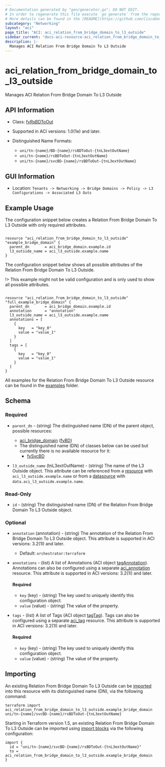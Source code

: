 ```yaml
---
# Documentation generated by "gen/generator.go"; DO NOT EDIT.
# In order to regenerate this file execute `go generate` from the repository root.
# More details can be found in the [README](https://github.com/CiscoDevNet/terraform-provider-aci/blob/master/README.md).
subcategory: "Networking"
layout: "aci"
page_title: "ACI: aci_relation_from_bridge_domain_to_l3_outside"
sidebar_current: "docs-aci-resource-aci_relation_from_bridge_domain_to_l3_outside"
description: |-
  Manages ACI Relation From Bridge Domain To L3 Outside
---
```


# aci_relation_from_bridge_domain_to_l3_outside #

Manages ACI Relation From Bridge Domain To L3 Outside



## API Information ##

* Class: [fvRsBDToOut](https://pubhub.devnetcloud.com/media/model-doc-latest/docs/app/index.html#/objects/fvRsBDToOut/overview)

* Supported in ACI versions: 1.0(1e) and later.

* Distinguished Name Formats:
  - `uni/tn-{name}/BD-{name}/rsBDToOut-{tnL3extOutName}`
  - `uni/tn-{name}/rsBDToOut-{tnL3extOutName}`
  - `uni/tn-{name}/svcBD-{name}/rsBDToOut-{tnL3extOutName}`

## GUI Information ##

* Location: `Tenants -> Networking -> Bridge Domains -> Policy -> L3 Configurations -> Associated L3 Outs`

## Example Usage ##

The configuration snippet below creates a Relation From Bridge Domain To L3 Outside with only required attributes.

```hcl

resource "aci_relation_from_bridge_domain_to_l3_outside" "example_bridge_domain" {
  parent_dn       = aci_bridge_domain.example.id
  l3_outside_name = aci_l3_outside.example.name
}

```
The configuration snippet below shows all possible attributes of the Relation From Bridge Domain To L3 Outside.

!> This example might not be valid configuration and is only used to show all possible attributes.

```hcl

resource "aci_relation_from_bridge_domain_to_l3_outside" "full_example_bridge_domain" {
  parent_dn       = aci_bridge_domain.example.id
  annotation      = "annotation"
  l3_outside_name = aci_l3_outside.example.name
  annotations = [
    {
      key   = "key_0"
      value = "value_1"
    }
  ]
  tags = [
    {
      key   = "key_0"
      value = "value_1"
    }
  ]
}

```

All examples for the Relation From Bridge Domain To L3 Outside resource can be found in the [examples](https://github.com/CiscoDevNet/terraform-provider-aci/tree/master/examples/resources/aci_relation_from_bridge_domain_to_l3_outside) folder.

## Schema ##

### Required ###

* `parent_dn` - (string) The distinguished name (DN) of the parent object, possible resources:
  - [aci_bridge_domain](https://registry.terraform.io/providers/CiscoDevNet/aci/latest/docs/resources/bridge_domain) ([fvBD](https://pubhub.devnetcloud.com/media/model-doc-latest/docs/app/index.html#/objects/fvBD/overview))
  - The distinguished name (DN) of classes below can be used but currently there is no available resource for it:
    - [fvSvcBD](https://pubhub.devnetcloud.com/media/model-doc-latest/docs/app/index.html#/objects/fvSvcBD/overview)

* `l3_outside_name` (tnL3extOutName) - (string) The name of the L3 Outside object. This attribute can be referenced from a [resource](https://registry.terraform.io/providers/CiscoDevNet/aci/latest/docs/resources/l3_outside) with `aci_l3_outside.example.name` or from a [datasource](https://registry.terraform.io/providers/CiscoDevNet/aci/latest/docs/data-sources/l3_outside) with `data.aci_l3_outside.example.name`.

### Read-Only ###

* `id` - (string) The distinguished name (DN) of the Relation From Bridge Domain To L3 Outside object.

### Optional ###

* `annotation` (annotation) - (string) The annotation of the Relation From Bridge Domain To L3 Outside object. This attribute is supported in ACI versions: 3.2(1l) and later.
  - Default: `orchestrator:terraform`
* `annotations` - (list) A list of Annotations (ACI object [tagAnnotation](https://pubhub.devnetcloud.com/media/model-doc-latest/docs/app/index.html#/objects/tagAnnotation/overview)). Annotations can also be configured using a separate [aci_annotation](https://registry.terraform.io/providers/CiscoDevNet/aci/latest/docs/resources/annotation) resource. This attribute is supported in ACI versions: 3.2(1l) and later.
  #### Required ####
  
    * `key` (key) - (string) The key used to uniquely identify this configuration object.
    * `value` (value) - (string) The value of the property.
* `tags` - (list) A list of Tags (ACI object [tagTag](https://pubhub.devnetcloud.com/media/model-doc-latest/docs/app/index.html#/objects/tagTag/overview)). Tags can also be configured using a separate [aci_tag](https://registry.terraform.io/providers/CiscoDevNet/aci/latest/docs/resources/tag) resource. This attribute is supported in ACI versions: 3.2(1l) and later.
  #### Required ####
  
    * `key` (key) - (string) The key used to uniquely identify this configuration object.
    * `value` (value) - (string) The value of the property.

## Importing

An existing Relation From Bridge Domain To L3 Outside can be [imported](https://www.terraform.io/docs/import/index.html) into this resource with its distinguished name (DN), via the following command:

```
terraform import aci_relation_from_bridge_domain_to_l3_outside.example_bridge_domain uni/tn-{name}/svcBD-{name}/rsBDToOut-{tnL3extOutName}
```

Starting in Terraform version 1.5, an existing Relation From Bridge Domain To L3 Outside can be imported
using [import blocks](https://developer.hashicorp.com/terraform/language/import) via the following configuration:

```
import {
  id = "uni/tn-{name}/svcBD-{name}/rsBDToOut-{tnL3extOutName}"
  to = aci_relation_from_bridge_domain_to_l3_outside.example_bridge_domain
}
```

